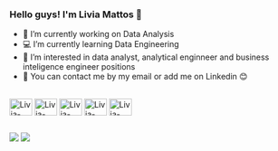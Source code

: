 ### Hello guys! I'm Livia Mattos 👋


- 🔭 I’m currently working on Data Analysis
- 💻 I’m currently learning Data Engineering
- 🚀 I’m interested in data analyst, analytical enginneer and business inteligence engineer positions
- 📩 You can contact me by my email or add me on Linkedin 😊

<!---

##


[![Top Langs](https://github-readme-stats.vercel.app/api/top-langs/?username=livcmattos&layout=compact)](https://github.com/livcmattos/github-readme-stats)

--->

<div style="display: inline_block"><br>
  <img align="center" alt="Livia-SQL" height="30" width="40"   src="https://cdn.jsdelivr.net/gh/devicons/devicon/icons/mysql/mysql-original-wordmark.svg">
  <img align="center" alt="Livia-PowerBI" height="30" width="40" src="https://upload.wikimedia.org/wikipedia/commons/c/cf/New_Power_BI_Logo.svg">
  <img align="center" alt="Livia-Python" height="30" width="40"  src="https://cdn.jsdelivr.net/gh/devicons/devicon/icons/python/python-original.svg">
  <img align="center" alt="Livia-GoogleCloud" height="30" width="40"   src="https://cdn.jsdelivr.net/gh/devicons/devicon/icons/googlecloud/googlecloud-original.svg">
  <img align="center" alt="Livia-Figma" height="30" width="40"   src="https://cdn.jsdelivr.net/gh/devicons/devicon/icons/figma/figma-original.svg">

 ##
 
<div> 
  <a href = "mailto:contatolivcmattos@gmail.com"><img src="https://img.shields.io/badge/-Gmail-%23333?style=for-the-badge&logo=gmail&logoColor=white" target="_blank"></a>
  <a href="https://www.linkedin.com/in/livia-mattos" target="_blank"><img src="https://img.shields.io/badge/-LinkedIn-%230077B5?style=for-the-badge&logo=linkedin&logoColor=white" target="_blank"></a> 
</div>
